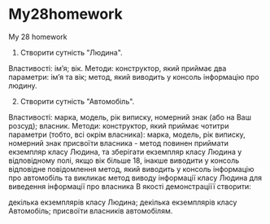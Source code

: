 # My28homework

My 28 homework

1. Створити сутність "Людина".

Властивості:
імʼя;
вік.
Методи:
конструктор, який приймає два параметри: імʼя та вік;
метод, який виводить у консоль інформацію про людину.

2. Створити сутність "Автомобіль".

Властивості:
марка, модель, рік виписку, номерний знак (або на Ваш розсуд);
власник.
Методи:
конструктор, який приймає чотитри параметри (тобто, всі окрім власника): марка, модель, рік виписку, номерний знак
присвоїти власника - метод повинен приймати екземпляр класу Людина, та зберігати екземпляр класу Людина у відповідному полі, якщо вік більше 18, інакше виводити у консоль відповідне повідомлення
метод, який виводить у консоль інформацію про автомобіль та викликає метод виводу інформації класу Людина для виведення інформації про власника
В якості демонстраціїї створити:

декілька екземплярів класу Людина;
декілька екземплярів класу Автомобіль;
присвоїти власників автомобілям.
